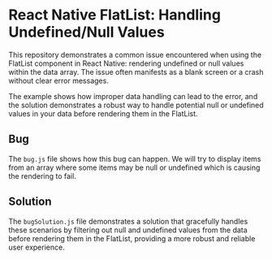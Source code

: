 # React Native FlatList: Handling Undefined/Null Values

This repository demonstrates a common issue encountered when using the FlatList component in React Native: rendering undefined or null values within the data array.  The issue often manifests as a blank screen or a crash without clear error messages.

The example shows how improper data handling can lead to the error, and the solution demonstrates a robust way to handle potential null or undefined values in your data before rendering them in the FlatList.

## Bug
The `bug.js` file shows how this bug can happen.  We will try to display items from an array where some items may be null or undefined which is causing the rendering to fail.

## Solution
The `bugSolution.js` file demonstrates a solution that gracefully handles these scenarios by filtering out null and undefined values from the data before rendering them in the FlatList, providing a more robust and reliable user experience.
